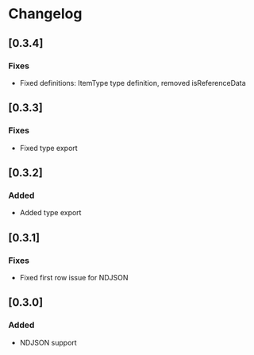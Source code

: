 # Changelog

## [0.3.4]
### Fixes
- Fixed definitions: ItemType type definition, removed isReferenceData

## [0.3.3]
### Fixes
- Fixed type export

## [0.3.2]
### Added
- Added type export

## [0.3.1]
### Fixes
- Fixed first row issue for NDJSON

## [0.3.0]
### Added
- NDJSON support